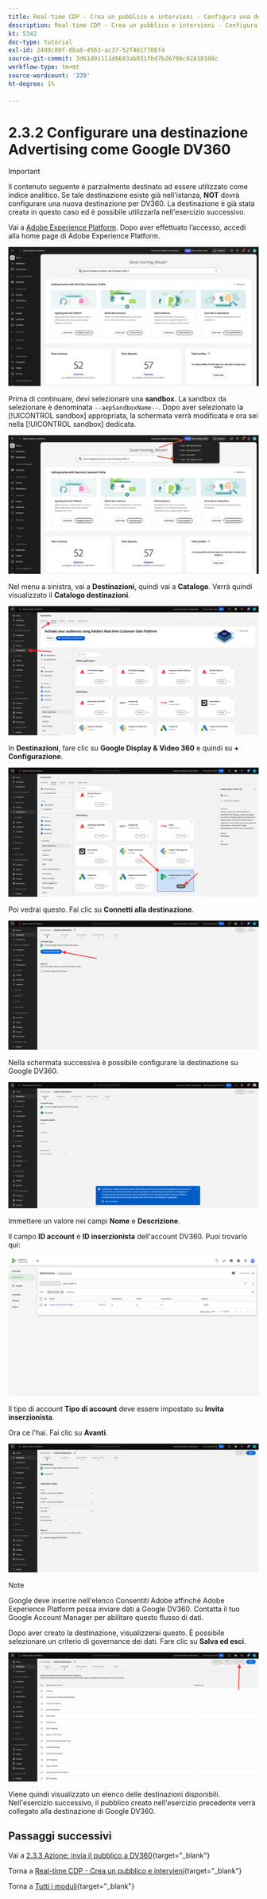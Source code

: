 ```yaml
---
title: Real-time CDP - Crea un pubblico e intervieni - Configura una destinazione Advertising come Google DV360
description: Real-time CDP - Crea un pubblico e intervieni - Configura una destinazione Advertising come Google DV360
kt: 5342
doc-type: tutorial
exl-id: 2498c80f-8ba8-4563-ac37-52f461f706f4
source-git-commit: 3d61d91111d8693ab031fbd7b26706c02818108c
workflow-type: tm+mt
source-wordcount: '339'
ht-degree: 1%

---
```


# 2.3.2 Configurare una destinazione Advertising come Google DV360

>[!IMPORTANT]
>
>Il contenuto seguente è parzialmente destinato ad essere utilizzato come indice analitico. Se tale destinazione esiste già nell&#39;istanza, **NOT** dovrà configurare una nuova destinazione per DV360. La destinazione è già stata creata in questo caso ed è possibile utilizzarla nell&#39;esercizio successivo.

Vai a [Adobe Experience Platform](https://experience.adobe.com/platform). Dopo aver effettuato l’accesso, accedi alla home page di Adobe Experience Platform.

![Acquisizione dei dati](./../../../../modules/delivery-activation/datacollection/dc1.2/images/home.png)

Prima di continuare, devi selezionare una **sandbox**. La sandbox da selezionare è denominata ``--aepSandboxName--``. Dopo aver selezionato la [!UICONTROL sandbox] appropriata, la schermata verrà modificata e ora sei nella [!UICONTROL sandbox] dedicata.

![Acquisizione dei dati](./../../../../modules/delivery-activation/datacollection/dc1.2/images/sb1.png)

Nel menu a sinistra, vai a **Destinazioni**, quindi vai a **Catalogo**. Verrà quindi visualizzato il **Catalogo destinazioni**.

![RTCDP](./images/rtcdp.png)

In **Destinazioni**, fare clic su **Google Display &amp; Video 360** e quindi su **+ Configurazione**.

![RTCDP](./images/rtcdpgoogle.png)

Poi vedrai questo. Fai clic su **Connetti alla destinazione**.

![RTCDP](./images/rtcdpgooglecreate1.png)

Nella schermata successiva è possibile configurare la destinazione su Google DV360.

![RTCDP](./images/rtcdpgooglecreatedest.png)

Immettere un valore nei campi **Nome** e **Descrizione**.

Il campo **ID account** è **ID inserzionista** dell&#39;account DV360. Puoi trovarlo qui:

![RTCDP](./images/rtcdpgoogledv360advid.png)

Il tipo di account **Tipo di account** deve essere impostato su **Invita inserzionista**.

Ora ce l&#39;hai. Fai clic su **Avanti**.

![RTCDP](./images/rtcdpgoogldv360new.png)

>[!NOTE]
>
>Google deve inserire nell&#39;elenco Consentiti Adobe affinché Adobe Experience Platform possa inviare dati a Google DV360. Contatta il tuo Google Account Manager per abilitare questo flusso di dati.

Dopo aver creato la destinazione, visualizzerai questo. È possibile selezionare un criterio di governance dei dati. Fare clic su **Salva ed esci**.

![RTCDP](./images/rtcdpcreatedest1.png)

Viene quindi visualizzato un elenco delle destinazioni disponibili.
Nell&#39;esercizio successivo, il pubblico creato nell&#39;esercizio precedente verrà collegato alla destinazione di Google DV360.

## Passaggi successivi

Vai a [2.3.3 Azione: invia il pubblico a DV360](./ex3.md){target="_blank"}

Torna a [Real-time CDP - Crea un pubblico e intervieni](./real-time-cdp-build-a-segment-take-action.md){target="_blank"}

Torna a [Tutti i moduli](./../../../../overview.md){target="_blank"}
